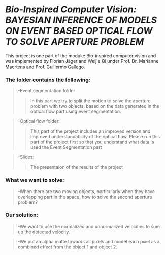 # *Bio-Inspired Computer Vision:  BAYESIAN INFERENCE OF MODELS ON EVENT BASED OPTICAL FLOW TO SOLVE APERTURE PROBLEM*
This project is one part of the module: Bio-inspired computer vision and was implemented by Florian Jäger and Weijie Qi under Prof. Dr. Marianne Maertens and Prof. Guillermo Gallego.
  
### The folder contains the following:  

>-Event segmentation folder
>> In this part we try to split the motion to solve the aperture problem with two objects, based on the data generated in the optical flow part using event segmentation.

>-Optical flow folder:
>> This part of the project includes an improved version and improved understandability of the optical flow.
>> Please run this part of the project first so that you understand what data is used the Event Segmentation part 

>-Slides:
>> The presentaion of the results of the project

### What we want to solve:

>-When there are two moving objects, particularly when they have overlapping part in the space, how to solve the second aperture problem?

### Our solution:

>-We want to use the normalized and unnormalized velocities to sum up the detected velocity.

>-We put an alpha matte towards all pixels and model each pixel as a combined effect from the object 1 and object 2.